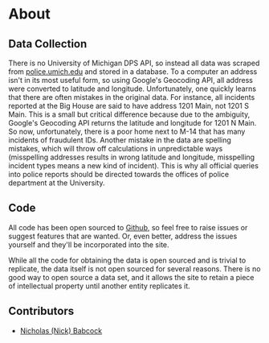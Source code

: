 # About

## Data Collection

There is no University of Michigan DPS API, so instead all data was scraped
from [police.umich.edu][] and stored in a database. To a computer an address
isn't in its most useful form, so using Google's Geocoding API, all address
were converted to latitude and longitude. Unfortunately, one quickly learns
that there are often mistakes in the original data. For instance, all
incidents reported at the Big House are said to have address 1201 Main, not
1201 S Main. This is a small but critical difference because due to the
ambiguity, Google's Geocoding API returns the latitude and longitude for 1201
N Main. So now, unfortunately, there is a poor home next to M-14 that has
many incidents of fraudulent IDs. Another mistake in the data are spelling
mistakes, which will throw off calculations in unpredictable ways (misspelling
addresses results in wrong latitude and longitude, misspelling incident types
means a new kind of incident). This is why all official queries into police
reports should be directed towards the offices of police department at the
University.

## Code

All code has been open sourced to [Github][], so feel free to raise issues or
suggest features that are wanted. Or, even better, address the issues yourself
and they'll be incorporated into the site.

While all the code for obtaining the data is open sourced and is trivial to
replicate, the data itself is not open sourced for several reasons. There is
no good way to open source a data set, and it allows the site to retain a
piece of intellectual property until another entity replicates it.

## Contributors

- [Nicholas (Nick) Babcock][nbsoftsolutions]

[police.umich.edu]: http://police.umich.edu/?s=crime_log
[Github]: https://github.com/nickbabcock/dps
[nbsoftsolutions]: http://www.nbsoftsolutions.com

